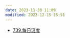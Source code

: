 ```yaml
---
date: 2023-11-30 11:09
modified: 2023-12-15 15:51
---
```


- [739.每日温度](https://leetcode.cn/problems/daily-temperatures/)
